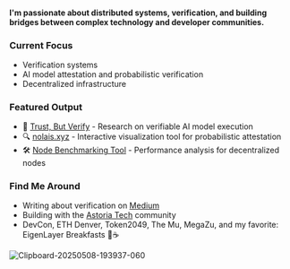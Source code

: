 #### I'm passionate about distributed systems, verification, and building bridges between complex technology and developer communities.

### Current Focus
- Verification systems
- AI model attestation and probabilistic verification
- Decentralized infrastructure

### Featured Output
- 📄 [Trust, But Verify](https://arxiv.org/abs/2504.13443) - Research on verifiable AI model execution
- 🔍 [nolais.xyz](https://nolais.xyz) - Interactive visualization tool for probabilistic attestation
- 🛠️ [Node Benchmarking Tool](https://github.com/lospoy/NodeBench) - Performance analysis for decentralized nodes

### Find Me Around
- Writing about verification on [Medium](https://medium.com/@lospoy)
- Building with the [Astoria Tech](https://www.meetup.com/astoria-tech-meetup/) community
- DevCon, ETH Denver, Token2049, The Mu, MegaZu, and my favorite: EigenLayer Breakfasts 🍳☕️


![Clipboard-20250508-193937-060](https://github.com/user-attachments/assets/dead7b2f-5833-4e03-a091-bcf311fb5abc)
